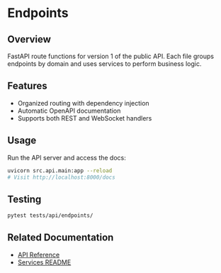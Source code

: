 # Endpoints

## Overview
FastAPI route functions for version 1 of the public API. Each file groups
endpoints by domain and uses services to perform business logic.

## Features
- Organized routing with dependency injection
- Automatic OpenAPI documentation
- Supports both REST and WebSocket handlers

## Usage
Run the API server and access the docs:
```bash
uvicorn src.api.main:app --reload
# Visit http://localhost:8000/docs
```

## Testing
```bash
pytest tests/api/endpoints/
```

## Related Documentation
- [API Reference](../../../docs/api/api_reference.md)
- [Services README](../services/README.md)
